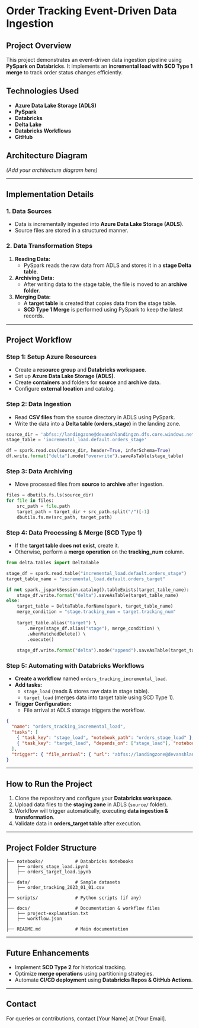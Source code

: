 # Order Tracking Event-Driven Data Ingestion

## Project Overview

This project demonstrates an event-driven data ingestion pipeline using **PySpark on Databricks**. It implements an **incremental load with SCD Type 1 merge** to track order status changes efficiently.

## Technologies Used

- **Azure Data Lake Storage (ADLS)**
- **PySpark**
- **Databricks**
- **Delta Lake**
- **Databricks Workflows**
- **GitHub**

## Architecture Diagram

*(Add your architecture diagram here)*

---

## Implementation Details

### **1. Data Sources**

- Data is incrementally ingested into **Azure Data Lake Storage (ADLS)**.
- Source files are stored in a structured manner.

### **2. Data Transformation Steps**

1. **Reading Data:**
   - PySpark reads the raw data from ADLS and stores it in a **stage Delta table**.
2. **Archiving Data:**
   - After writing data to the stage table, the file is moved to an **archive folder**.
3. **Merging Data:**
   - A **target table** is created that copies data from the stage table.
   - **SCD Type 1 Merge** is performed using PySpark to keep the latest records.

---

## **Project Workflow**

### **Step 1: Setup Azure Resources**

- Create a **resource group** and **Databricks workspace**.
- Set up **Azure Data Lake Storage (ADLS)**.
- Create **containers** and folders for **source** and **archive** data.
- Configure **external location** and catalog.

### **Step 2: Data Ingestion**

- Read **CSV files** from the source directory in ADLS using PySpark.
- Write the data into a **Delta table (orders_stage)** in the landing zone.

```python
source_dir = 'abfss://landingzone@devanshlandingzn.dfs.core.windows.net/source/'
stage_table = 'incremental_load.default.orders_stage'

df = spark.read.csv(source_dir, header=True, inferSchema=True)
df.write.format("delta").mode("overwrite").saveAsTable(stage_table)
```

### **Step 3: Data Archiving**

- Move processed files from **source** to **archive** after ingestion.

```python
files = dbutils.fs.ls(source_dir)
for file in files:
    src_path = file.path
    target_path = target_dir + src_path.split("/")[-1]
    dbutils.fs.mv(src_path, target_path)
```

### **Step 4: Data Processing & Merge (SCD Type 1)**

- If the **target table does not exist**, create it.
- Otherwise, perform a **merge operation** on the **tracking_num** column.

```python
from delta.tables import DeltaTable

stage_df = spark.read.table("incremental_load.default.orders_stage")
target_table_name = "incremental_load.default.orders_target"

if not spark._jsparkSession.catalog().tableExists(target_table_name):
    stage_df.write.format("delta").saveAsTable(target_table_name)
else:
    target_table = DeltaTable.forName(spark, target_table_name)
    merge_condition = "stage.tracking_num = target.tracking_num"
    
    target_table.alias("target") \ 
        .merge(stage_df.alias("stage"), merge_condition) \ 
        .whenMatchedDelete() \ 
        .execute()
    
    stage_df.write.format("delta").mode("append").saveAsTable(target_table_name)
```

### **Step 5: Automating with Databricks Workflows**

- **Create a workflow** named `orders_tracking_incremental_load`.
- **Add tasks:**
  - `stage_load` (reads & stores raw data in stage table).
  - `target_load` (merges data into target table using SCD Type 1).
- **Trigger Configuration:**
  - File arrival at ADLS storage triggers the workflow.

```json
{
  "name": "orders_tracking_incremental_load",
  "tasks": [
    { "task_key": "stage_load", "notebook_path": "orders_stage_load" },
    { "task_key": "target_load", "depends_on": ["stage_load"], "notebook_path": "orders_target_load" }
  ],
  "trigger": { "file_arrival": { "url": "abfss://landingzone@devanshlandingzn.dfs.core.windows.net/source/" } }
}
```

---

## **How to Run the Project**

1. Clone the repository and configure your **Databricks workspace**.
2. Upload data files to the **staging zone** in ADLS (`source/` folder).
3. Workflow will trigger automatically, executing **data ingestion & transformation**.
4. Validate data in **orders_target table** after execution.

---

## **Project Folder Structure**

```
├── notebooks/            # Databricks Notebooks
│   ├── orders_stage_load.ipynb
│   ├── orders_target_load.ipynb
│
├── data/                 # Sample datasets
│   ├── order_tracking_2023_01_01.csv
│
├── scripts/              # Python scripts (if any)
│
├── docs/                 # Documentation & workflow files
│   ├── project-explanation.txt
│   ├── workflow.json
│
├── README.md             # Main documentation
```

---

## **Future Enhancements**

- Implement **SCD Type 2** for historical tracking.
- Optimize **merge operations** using partitioning strategies.
- Automate **CI/CD deployment** using **Databricks Repos & GitHub Actions**.

---

## **Contact**

For queries or contributions, contact [Your Name] at [Your Email].

